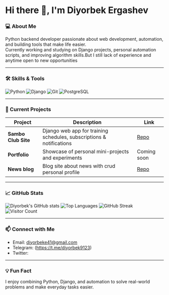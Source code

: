# Hi there 👋, I'm Diyorbek Ergashev

### 💻 About Me
Python backend developer passionate about web development, automation, and building tools that make life easier.  
Currently working and studying on Django projects, personal automation scripts, and improving algorithm skills.But I still lack of experience and anytime open to new opportunities

---

### 🛠 Skills & Tools
![Python](https://img.shields.io/badge/Python-3776AB?style=for-the-badge&logo=python&logoColor=white)
![Django](https://img.shields.io/badge/Django-092E20?style=for-the-badge&logo=django&logoColor=white)
![Git](https://img.shields.io/badge/Git-F05032?style=for-the-badge&logo=git&logoColor=white)
![PostgreSQL](https://img.shields.io/badge/PostgreSQL-336791?style=for-the-badge&logo=postgresql&logoColor=white)

---

### 🔭 Current Projects
| Project | Description | Link |
| ------- | ----------- | ---- |
| **Sambo Club Site** | Django web app for training schedules, subscriptions & notifications | [Repo](https://github.com/Bigmony23/Bigmony23) |
| **Portfolio** | Showcase of personal mini-projects and experiments | Coming soon |
| **News blog** | Blog site about news with crud personal profile | [Repo](https://github.com/Bigmony23/News_blog_mohirdev) |

---

### 📈 GitHub Stats
![Diyorbek's GitHub stats](https://github-readme-stats.vercel.app/api?username=Bigmony23&show_icons=true&theme=dark&count_private=true)
![Top Languages](https://github-readme-stats.vercel.app/api/top-langs/?username=Bigmony23&layout=compact&theme=dark)
![GitHub Streak](https://streak-stats.demolab.com/?user=Bigmony23&theme=dark)
![Visitor Count](https://profile-counter.glitch.me/Bigmony23/count.svg)


---

### 📫 Connect with Me
- Email: diyorbeke41@gmail.com 
- Telegram: (https://t.me/diyorbek9123)
- Twitter: 

---

### 💡 Fun Fact
I enjoy combining Python, Django, and automation to solve real-world problems and make everyday tasks easier.
